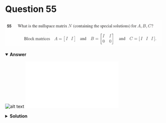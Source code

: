 # Question 55
![alt text](q55.png)

<details open>
<summary><b>Answer</b></summary>

![alt text](a55.svg)
![alt text](a55.py)
</details>

<details>
<summary><b>Solution</b></summary>

![alt text](s55.png)
</details>
